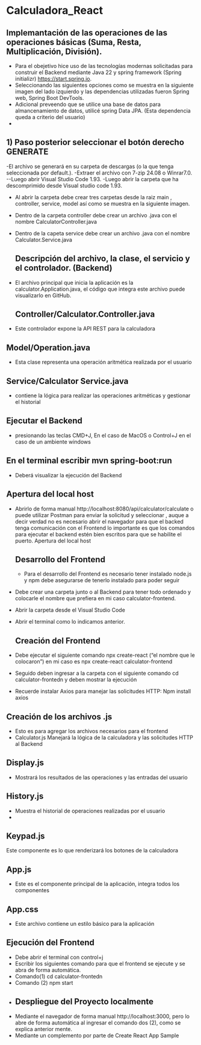 # Calculadora_React


## Implemantación  de las operaciones de las operaciones básicas (Suma, Resta, Multiplicación, División).

- Para el obejetivo hice uso de las tecnologías modernas solicitadas para construir el Backend mediante Java 22 y spring framework (Spring initializr) https://start.spring.io. 
- Seleccionando las siguientes opciones como se muestra en la siguiente imagen del lado izquierdo y las dependencias utilizadas fueron Spring web, Spring Boot DevTools. 
- Adicional preveendo que se utilice una base de datos para almancenamiento de datos, utilicé spring Data JPA. (Esta dependencia queda a criterio del usuario)
- 
## 1)	 Paso posterior seleccionar el botón derecho GENERATE

-El archivo se generará en su carpeta de descargas (o la que tenga seleccionada por default.).
-Extraer el archivo con 7-zip 24.08 o Winrar7.0. 
--Luego abrir Visual Studio Code 1.93.
-Luego abrir la carpeta que ha descomprimido desde Visual studio code 1.93.
- Al abrir la carpeta debe crear tres carpetas desde la raiz main , controller, service, model así como se muestra en la siguiente imagen.
- Dentro de la carpeta controller debe crear un archivo .java con el nombre CalculatorController.java
- Dentro de la capeta service debe crear un archivo .java con el nombre Calculator.Service.java

  ## Descripción del archivo, la clase, el servicio y el controlador. (Backend)
  
- El archivo principal que inicia la aplicación es la calculator.Application.java, el código que integra este archivo puede visualizarlo en GitHub.
  
  ## Controller/Calculator.Controller.java
  
- Este controlador expone la API REST para la calculadora

## Model/Operation.java

- Esta clase representa una operación aritmética realizada por el usuario

## Service/Calculator Service.java

- contiene la lógica para realizar las operaciones aritméticas y gestionar el historial

## Ejecutar el Backend 

- presionando las teclas CMD+J, En el caso de MacOS o Control+J en el caso de un ambiente windows

## En el terminal escribir mvn spring-boot:run

- Deberá visualizar la ejecución del Backend 

## Apertura del local host

- Abrirlo de forma manual http://localhost:8080/api/calculator/calculate o puede utilizar Postman para enviar la solicitud y seleccionar , auque a decir verdad no es necesario abrir el navegador para que el backed tenga comunicación con el Frontend lo importante es que los comandos para ejecutar el backend estén bien escritos para que se habilite el puerto. Apertura del local host


  ## Desarrollo del Frontend
  
  - Para el desarrollo del Frontend es necesario tener instalado node.js y npm debe asegurarse de tenerlo instalado para poder seguir
- Debe crear una carpeta junto o al Backend para tener todo ordenado y colocarle el nombre que prefiera en mi caso calculator-frontend.
- Abrir la carpeta desde el Visual Studio Code
- Abrir el terminal como lo indicamos anterior.

  ## Creación del Frontend
  
- Debe ejecutar el siguiente comando npx create-react (“el nombre que le colocaron”) en mi caso es npx create-react calculator-frontend
- Seguido deben ingresar a la carpeta con el siguiente comando cd calculator-frontedn y deben mostrar la ejecución
- Recuerde instalar Axios para manejar las solicitudes HTTP:
Npm install axios
## Creación de los archivos .js

- Esto es para agregar los archivos necesarios para el frontend
- Calculator.js
Manejará la lógica de la calculadora y las solicitudes HTTP al Backend
## Display.js

- Mostrará los resultados de las operaciones y las entradas del usuario
## History.js
- Muestra el historial de operaciones realizadas por el usuario
- 
## Keypad.js
Este componente es lo que renderizará los botones de la calculadora

## App.js
- Este es el componente principal de la aplicación, integra todos los componentes
  
## App.css
- Este archivo contiene un estilo básico para la aplicación

## Ejecución del Frontend
- Debe abrir el terminal con control+j
- Escribir los  siguientes comando para que el frontend se ejecute y se abra de forma automática. 
- Comando(1) cd calculator-frontedn
- Comando (2) npm start
- 
  ## Despliegue del Proyecto localmente
- Mediante el navegador de forma manual http://localhost:3000, pero lo abre de forma automática al ingresar el comando dos (2), como se explica anterior mente.
- Mediante un complemento por parte de Create React App Sample


  









  




